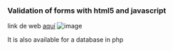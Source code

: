 ### Validation of forms with html5 and javascript
link de web [aquí](https://yanchapanta.github.io/validadarForm/)
![image](https://user-images.githubusercontent.com/34762008/79363508-9b001e00-7f0d-11ea-8f46-e3c744798d75.png)

It is also available for a database in php
